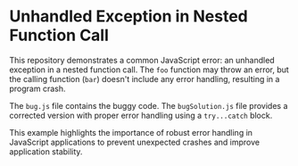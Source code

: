 # Unhandled Exception in Nested Function Call

This repository demonstrates a common JavaScript error: an unhandled exception in a nested function call.  The `foo` function may throw an error, but the calling function (`bar`) doesn't include any error handling, resulting in a program crash.

The `bug.js` file contains the buggy code.  The `bugSolution.js` file provides a corrected version with proper error handling using a `try...catch` block.

This example highlights the importance of robust error handling in JavaScript applications to prevent unexpected crashes and improve application stability.